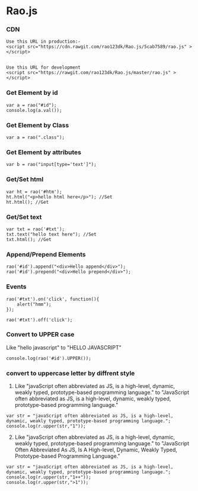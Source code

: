 # Rao.js

### CDN
```
Use this URL in production:- 
<script src="https://cdn.rawgit.com/rao123dk/Rao.js/5cab7589/rao.js" > </script> 


Use this URL for development
<script src="https://rawgit.com/rao123dk/Rao.js/master/rao.js" > </script> 

```

### Get Element by id
```
var a = rao("#id");
console.log(a.val());
```
### Get Element by Class
```
var a = rao(".class");
```

### Get Element by attributes
```
var b = rao("input[type='text']");
```

### Get/Set html 
```
var ht = rao('#htm');
ht.html("<p>hello html here</p>"); //Set
ht.html(); //Get
```

### Get/Set text 
```
var txt = rao('#txt');
txt.text("hello text here"); //Set
txt.html(); //Get
```

### Append/Prepend Elements
```
rao('#id').append("<div>Hello append</div>");
rao('#id').prepend("<div>Hello prepend</div>");
```

### Events
```
rao('#txt').on('click', function(){ 
    alert("hmm");
});

rao('#txt').off('click');
```

### Convert to UPPER case 
Like "hello javascript" to "HELLO JAVASCRIPT"
```
console.log(rao('#id').UPPER());
```
    

### convert to uppercase letter by diffrent style
1. Like "javaScript often abbreviated as JS, is a high-level, dynamic, weakly typed, prototype-based programming language." to 
"JavaScript often abbreviated as JS, is a high-level, dynamic, weakly typed, prototype-based programming language."
```
var str = "javaScript often abbreviated as JS, is a high-level, dynamic, weakly typed, prototype-based programming language.";
console.log(r.upper(str,"1"));
```

2. Like "javaScript often abbreviated as JS, is a high-level, dynamic, weakly typed, prototype-based programming language." to 
"JavaScript Often Abbreviated As JS, Is A High-level, Dynamic, Weakly Typed, Prototype-based Programming Language."
```
var str = "javaScript often abbreviated as JS, is a high-level, dynamic, weakly typed, prototype-based programming language.";
console.log(r.upper(str,"1++"));
console.log(r.upper(str,">1"));
```

